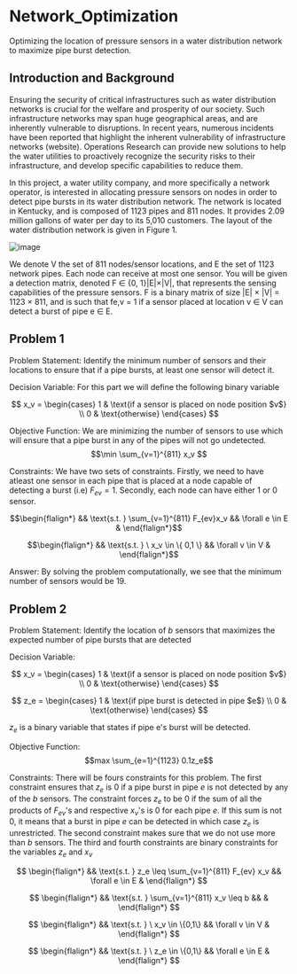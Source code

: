 # Network_Optimization
Optimizing the location of pressure sensors in a water distribution network to maximize pipe burst detection.

## Introduction and Background
Ensuring the security of critical infrastructures such as water distribution networks is crucial for
the welfare and prosperity of our society. Such infrastructure networks may span huge geographical
areas, and are inherently vulnerable to disruptions. In recent years, numerous incidents have been
reported that highlight the inherent vulnerability of infrastructure networks (website). Operations
Research can provide new solutions to help the water utilities to proactively recognize the security
risks to their infrastructure, and develop specific capabilities to reduce them.

In this project, a water utility company, and more specifically a network operator, is interested
in allocating pressure sensors on nodes in order to detect pipe bursts in its water distribution
network. The network is located in Kentucky, and is composed of 1123 pipes and 811 nodes. It
provides 2.09 million gallons of water per day to its 5,010 customers. The layout of the water
distribution network is given in Figure 1.

![image](https://github.com/vaani-r/Network_Optimization/assets/76833593/76ac1a50-0dcc-4e95-8bb2-9e3f79a2d3cf)

We denote V the set of 811 nodes/sensor locations, and E the set of 1123 network pipes.
Each node can receive at most one sensor. You will be given a detection matrix, denoted F ∈
{0, 1}|E|×|V|, that represents the sensing capabilities of the pressure sensors. F is a binary matrix
of size |E| × |V| = 1123 × 811, and is such that fe,v = 1 if a sensor placed at location v ∈ V can
detect a burst of pipe e ∈ E.

## Problem 1
Problem Statement: Identify the minimum number of sensors and their locations to ensure that if a pipe bursts, at least one sensor will detect it.

Decision Variable:
For this part we will define the following binary variable

$$
x_v = \begin{cases} 
1 & \text{if a sensor is placed on node position $v$} \\
0 & \text{otherwise}
\end{cases}
$$

Objective Function:
We are minimizing the number of sensors to use which will ensure that a pipe burst in any of the pipes will not go undetected.
$$\min \sum_{v=1}^{811}  x_v $$

Constraints:
We have two sets of constraints. Firstly, we need to have atleast one sensor in each pipe that is placed at a node capable of detecting a burst (i.e) $F_{ev} = 1$. Secondly, each node can have either $1$ or $0$ sensor.

$$\begin{flalign*}
&& \text{s.t. } \sum_{v=1}^{811} F_{ev}x_v && \forall e \in E &
\end{flalign*}$$

$$\begin{flalign*}
&& \text{s.t. } \ x_v \in \{ 0,1 \} && \forall v \in V &
\end{flalign*}$$

Answer: 
By solving the problem computationally, we see that the minimum number of sensors would be 19. 

## Problem 2
Problem Statement: Identify the location of $b$ sensors that maximizes the expected number of pipe bursts that are detected

Decision Variable:

$$
x_v = \begin{cases} 
1 & \text{if a sensor is placed on node position $v$} \\
0 & \text{otherwise}
\end{cases}
$$

$$
z_e = \begin{cases} 
1 & \text{if pipe burst is detected in pipe $e$} \\
0 & \text{otherwise}
\end{cases}
$$

$z_e$ is a binary variable that states if pipe e's burst will be detected.

Objective Function:
$$max \sum_{e=1}^{1123} 0.1z_e$$ 

Constraints:
There will be fours constraints for this problem. The first constraint ensures that $z_e$ is $0$ if a pipe burst in pipe $e$ is not detected by any of the $b$ sensors. The constraint forces $z_e$ to be $0$ if the sum of all the products of $F_{ev}$'s and respective $x_v$'s is $0$ for each pipe $e$. If this sum is not $0$, it means that a burst in pipe $e$ can be detected in which case $z_e$ is unrestricted. The second constraint makes sure that we do not use more than $b$ sensors. The third and fourth constraints are binary constraints for the variables $z_e$ and $x_v$

$$
\begin{flalign*}
&& \text{s.t. } z_e \leq \sum_{v=1}^{811} F_{ev} x_v && \forall e \in E &
\end{flalign*}
$$

$$
\begin{flalign*}
&& \text{s.t. } \sum_{v=1}^{811} x_v \leq b && &
\end{flalign*}
$$

$$
\begin{flalign*}
&& \text{s.t. } \ x_v \in \{0,1\} && \forall v \in V &
\end{flalign*}
$$

$$
\begin{flalign*}
&& \text{s.t. } \ z_e \in \{0,1\} && \forall e \in E &
\end{flalign*}
$$

